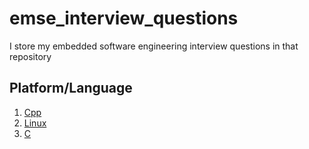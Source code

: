 # emse_interview_questions
I store my embedded software engineering interview questions in that repository

## Platform/Language

1. [Cpp](cpp.md)
2. [Linux](linux.md)
3. [C](c.md)
